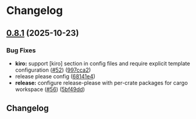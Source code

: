 # Changelog

## [0.8.1](https://github.com/towry/agpod/compare/agpod-kiro-v0.8.0...agpod-kiro-v0.8.1) (2025-10-23)


### Bug Fixes

* **kiro:** support [kiro] section in config files and require explicit template configuration ([#52](https://github.com/towry/agpod/issues/52)) ([997cca2](https://github.com/towry/agpod/commit/997cca2fe598a85943f2f005913831dfa2a643d9))
* release please config ([68141e4](https://github.com/towry/agpod/commit/68141e42bb4186126110620d2c97dc1a3254ea69))
* **release:** configure release-please with per-crate packages for cargo workspace ([#56](https://github.com/towry/agpod/issues/56)) ([5bf49dd](https://github.com/towry/agpod/commit/5bf49ddbc37506cdd0b073fd2096658564aac228))

## Changelog
